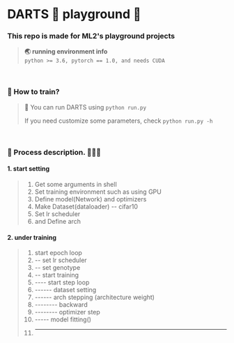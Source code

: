 # DARTS 🎯 playground 🧗‍

### This repo is made for ML2's playground projects
> **🌏 running environment info** <br>
> `python >= 3.6, pytorch == 1.0, and needs CUDA`
<br>

### 🚀 How to train?
> 🎲 You can run DARTS using `python run.py` 
>
> If you need customize some parameters, check `python run.py -h`
<br>

### 🔗 Process description. 🥚🐣🐥
#### 1. start setting
> 1. Get some arguments in shell
> 2. Set training environment such as using GPU
> 3. Define model(Network) and optimizers
> 4. Make Dataset(dataloader) -- cifar10
> 5. Set lr scheduler
> 6. and Define arch 

#### 2. under training
> 1. start epoch loop
> 2. -- set lr scheduler 
> 3. -- set genotype
> 4. -- start training
> 5. ---- start step loop
> 6. ------ dataset setting
> 7. ------ arch stepping (architecture weight)
> 8. -------- backward
> 9. -------- optimizer step
> 10. ----- model fitting()
> 11. ----- 